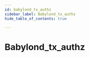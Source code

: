 ```yaml
---
id: babylond_tx_authz
sidebar_label: Babylond_tx_authz
hide_table_of_contents: true

---
```


# Babylond_tx_authz